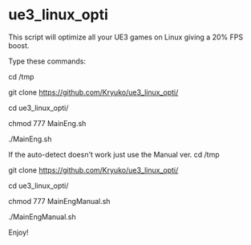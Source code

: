 # ue3_linux_opti
This script will optimize all your UE3 games on Linux giving a 20% FPS boost.

Type these commands:

cd /tmp

git clone https://github.com/Kryuko/ue3_linux_opti/

cd ue3_linux_opti/

chmod 777 MainEng.sh

./MainEng.sh


If the auto-detect doesn't work just use the Manual ver.
cd /tmp

git clone https://github.com/Kryuko/ue3_linux_opti/

cd ue3_linux_opti/

chmod 777 MainEngManual.sh

./MainEngManual.sh


Enjoy!
